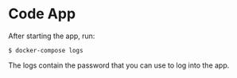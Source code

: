 # Code App

After starting the app, run:

```
$ docker-compose logs
```

The logs contain the password that you can use to log into the app.
